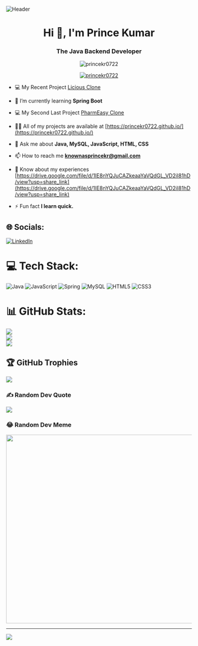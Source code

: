 ![Header](https://user-images.githubusercontent.com/112754559/220162289-279a82ea-f2c0-460c-8ae1-5e4999d48e8f.png)

<h1 align="center">Hi 👋, I'm Prince Kumar</h1>
<h3 align="center">The Java Backend Developer</h3>

<p align="center"> <img src="https://komarev.com/ghpvc/?username=princekr0722&label=Profile%20views&color=0e75b6&style=flat" alt="princekr0722" /> </p>

<p align="center"> <a href="https://github.com/ryo-ma/github-profile-trophy"><img src="https://github-profile-trophy.vercel.app/?username=princekr0722" alt="princekr0722" /></a> </p>

- 💻 My Recent Project [Licious Clone](https://candid-sorbet-838343.netlify.app/)

- 🌱 I’m currently learning **Spring Boot**

- 💻 My Second Last Project [PharmEasy Clone](https://steady-jalebi-560beb.netlify.app/)

- 👨‍💻 All of my projects are available at [https://princekr0722.github.io/](https://princekr0722.github.io/)

- 💬 Ask me about **Java, MySQL, JavaScript, HTML, CSS**

- 📫 How to reach me **knownasprincekr@gmail.com**

- 📄 Know about my experiences [https://drive.google.com/file/d/1IE8nYQJuCAZkeaaYaVQdGL_VD2iI81hD/view?usp=share_link](https://drive.google.com/file/d/1IE8nYQJuCAZkeaaYaVQdGL_VD2iI81hD/view?usp=share_link)

- ⚡ Fun fact **I learn quick.**


## 🌐 Socials:
<!-- [![Discord](https://img.shields.io/badge/Discord-%237289DA.svg?logo=discord&logoColor=white)](https://discord.gg/princekr0722) -->
 [![LinkedIn](https://img.shields.io/badge/LinkedIn-%230077B5.svg?logo=linkedin&logoColor=white)](prince-kumar-7b9194247) 

# 💻 Tech Stack:
![Java](https://img.shields.io/badge/java-%23ED8B00.svg?style=for-the-badge&logo=java&logoColor=white) ![JavaScript](https://img.shields.io/badge/javascript-%23323330.svg?style=for-the-badge&logo=javascript&logoColor=%23F7DF1E) ![Spring](https://img.shields.io/badge/spring-%236DB33F.svg?style=for-the-badge&logo=spring&logoColor=white) ![MySQL](https://img.shields.io/badge/mysql-%2300f.svg?style=for-the-badge&logo=mysql&logoColor=white) ![HTML5](https://img.shields.io/badge/html5-%23E34F26.svg?style=for-the-badge&logo=html5&logoColor=white) ![CSS3](https://img.shields.io/badge/css3-%231572B6.svg?style=for-the-badge&logo=css3&logoColor=white)
# 📊 GitHub Stats:
![](https://github-readme-stats.vercel.app/api?username=princekr0722&theme=dark&hide_border=false&include_all_commits=true&count_private=true)<br/>
![](https://github-readme-streak-stats.herokuapp.com/?user=princekr0722&theme=dark&hide_border=false)<br/>
![](https://github-readme-stats.vercel.app/api/top-langs/?username=princekr0722&theme=dark&hide_border=false&include_all_commits=true&count_private=true&layout=compact)

## 🏆 GitHub Trophies
![](https://github-profile-trophy.vercel.app/?username=princekr0722&theme=tokyonight&no-frame=false&no-bg=false&margin-w=4)

### ✍️ Random Dev Quote
![](https://quotes-github-readme.vercel.app/api?type=horizontal&theme=dark)

### 😂 Random Dev Meme
<img src="https://random-memer.herokuapp.com/" width="512px"/>

---
[![](https://visitcount.itsvg.in/api?id=princekr0722&icon=0&color=0)](https://visitcount.itsvg.in)

<!-- Proudly created with GPRM ( https://gprm.itsvg.in ) -->

